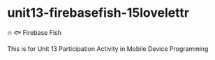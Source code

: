 # unit13-firebasefish-15lovelettr
:fire: :fish: Firebase Fish

This is for Unit 13 Participation Activity in Mobile Device Programming
